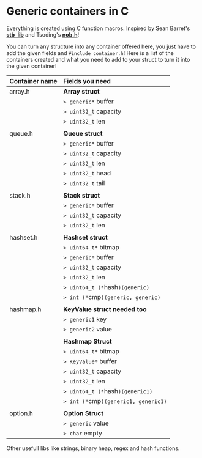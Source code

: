 # Generic containers in C

Everything is created using C function macros.
Inspired by Sean Barret's [**stb_lib**](https://github.com/nothings/stb) and Tsoding's [**nob.h**](https://github.com/tsoding/nob.h)!

You can turn any structure into any container offered here, you just have to add the given fields and `#include container.h`!
Here is a list of the containers created and what you need to add to your struct to turn it into the given container!

|Container name | Fields you need     |
|:--------------|:--------------------|
|array.h        |**Array struct**     |
|               |`> generic*` buffer  |
|               |`> uint32_t` capacity|
|               |`> uint32_t` len     |
|               |                     |
|queue.h        |**Queue struct**     |
|               |`> generic*` buffer  |
|               |`> uint32_t` capacity|
|               |`> uint32_t` len     |
|               |`> uint32_t` head    |
|               |`> uint32_t` tail    |
|               |                     |
|stack.h        |**Stack struct**     |
|               |`> generic*` buffer  |
|               |`> uint32_t` capacity|
|               |`> uint32_t` len     |
|               |                     |
|hashset.h      |**Hashset struct**   |
|               |`> uint64_t*` bitmap |
|               |`> generic*` buffer  |
|               |`> uint32_t` capacity|
|               |`> uint32_t` len     |
|               |`> uint64_t (*`hash`)(generic)`   |
|               |`> int (*`cmp`)(generic, generic)`|
|               |                     |
|hashmap.h      |**KeyValue struct needed too**|
|               |`> generic1` key     |
|               |`> generic2` value   |
|               |                     |
|               |**Hashmap Struct**   |
|               |`> uint64_t*` bitmap |
|               |`> KeyValue*` buffer |
|               |`> uint32_t` capacity|
|               |`> uint32_t` len     |
|               |`> uint64_t (*`hash`)(generic1)`    |
|               |`> int (*`cmp`)(generic1, generic1)`|
|               |                     |
|option.h       |**Option Struct**    |
|               |`> generic` value    |
|               |`> char` empty       |

Other usefull libs like strings, binary heap, regex and hash functions.
